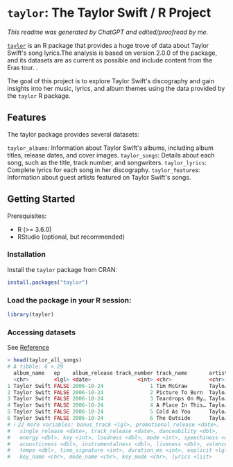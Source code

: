 # `taylor`: The Taylor Swift / R Project 

_This readme was generated by ChatGPT and edited/proofread by me._ 

[`taylor`](https://taylor.wjakethompson.com/) is an R package that provides a huge trove of data about Taylor Swift's song lyrics.The analysis is based on version 2.0.0 of the package, and its datasets are as current as possible and include content from the Eras tour. .

The goal of this project is to explore Taylor Swift's discography and gain insights into her music, lyrics, and album themes using the data provided by the `taylor` R package.

## Features

The taylor package provides several datasets:

`taylor_albums`: Information about Taylor Swift's albums, including album titles, release dates, and cover images.
`taylor_songs`: Details about each song, such as the title, track number, and songwriters.
`taylor_lyrics`: Complete lyrics for each song in her discography.
`taylor_feature`s: Information about guest artists featured on Taylor Swift's songs.

## Getting Started

Prerequisites: 

- R (>= 3.6.0)
- RStudio (optional, but recommended)

### Installation

Install the `taylor` package from CRAN:

```R
install.packages("taylor")
```

### Load the package in your R session:

```R
library(taylor)

```

### Accessing datasets 

See [Reference](https://taylor.wjakethompson.com/reference/index.html)

```R
> head(taylor_all_songs)
# A tibble: 6 × 29
  album_name   ep    album_release track_number track_name       artist featuring
  <chr>        <lgl> <date>               <int> <chr>            <chr>  <chr>    
1 Taylor Swift FALSE 2006-10-24               1 Tim McGraw       Taylo… NA       
2 Taylor Swift FALSE 2006-10-24               2 Picture To Burn  Taylo… NA       
3 Taylor Swift FALSE 2006-10-24               3 Teardrops On My… Taylo… NA       
4 Taylor Swift FALSE 2006-10-24               4 A Place In This… Taylo… NA       
5 Taylor Swift FALSE 2006-10-24               5 Cold As You      Taylo… NA       
6 Taylor Swift FALSE 2006-10-24               6 The Outside      Taylo… NA       
# ℹ 22 more variables: bonus_track <lgl>, promotional_release <date>,
#   single_release <date>, track_release <date>, danceability <dbl>,
#   energy <dbl>, key <int>, loudness <dbl>, mode <int>, speechiness <dbl>,
#   acousticness <dbl>, instrumentalness <dbl>, liveness <dbl>, valence <dbl>,
#   tempo <dbl>, time_signature <int>, duration_ms <int>, explicit <lgl>,
#   key_name <chr>, mode_name <chr>, key_mode <chr>, lyrics <list>
```
